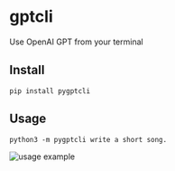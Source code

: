 # gptcli
Use OpenAI GPT from your terminal

## Install
```commandline
pip install pygptcli
```

## Usage
```commandline
python3 -m pygptcli write a short song.
```

![usage example](/docs/usage.png)